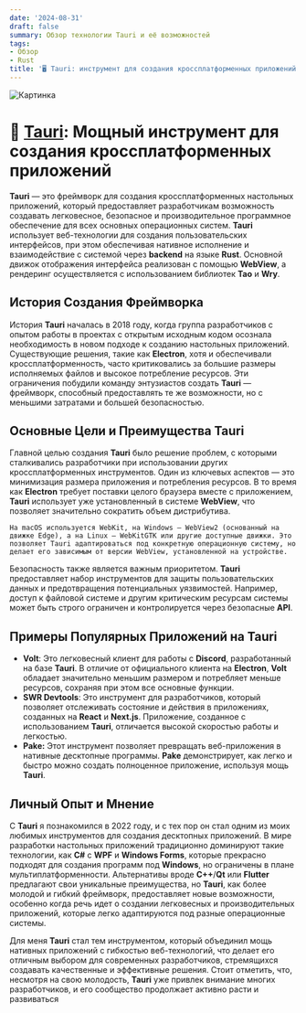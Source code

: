 ```yaml
---
date: '2024-08-31'
draft: false
summary: Обзор технологии Tauri и её возможностей
tags:
- Обзор
- Rust
title: '🖥️ Tauri: инструмент для создания кроссплатформенных приложений'
---
```


![Картинка](https://adamanr.github.io/blog/images/posts/image_21.jpg)

# **💼 [Tauri](https://tauri.app/): Мощный инструмент для создания кроссплатформенных приложений**

**Tauri** — это фреймворк для создания кроссплатформенных настольных приложений, который предоставляет разработчикам возможность создавать легковесное, безопасное и производительное программное обеспечение для всех основных операционных систем. **Tauri** использует веб-технологии для создания пользовательских интерфейсов, при этом обеспечивая нативное исполнение и взаимодействие с системой через **backend** на языке **Rust**. Основной движок отображения интерфейса реализован с помощью **WebView**, а рендеринг осуществляется с использованием библиотек **Tao** и **Wry**.

## История Создания Фреймворка
История **Tauri** началась в 2018 году, когда группа разработчиков с опытом работы в проектах с открытым исходным кодом осознала необходимость в новом подходе к созданию настольных приложений. Существующие решения, такие как **Electron**, хотя и обеспечивали кроссплатформенность, часто критиковались за большие размеры исполняемых файлов и высокое потребление ресурсов. Эти ограничения побудили команду энтузиастов создать **Tauri** — фреймворк, способный предоставлять те же возможности, но с меньшими затратами и большей безопасностью.

## Основные Цели и Преимущества Tauri
Главной целью создания **Tauri** было решение проблем, с которыми сталкивались разработчики при использовании других кроссплатформенных инструментов. Один из ключевых аспектов — это минимизация размера приложения и потребления ресурсов. В то время как **Electron** требует поставки целого браузера вместе с приложением, **Tauri** использует уже установленный в системе **WebView**, что позволяет значительно сократить объем дистрибутива.

```На macOS используется WebKit, на Windows — WebView2 (основанный на движке Edge), а на Linux — WebKitGTK или другие доступные движки. Это позволяет Tauri адаптироваться под конкретную операционную систему, но делает его зависимым от версии WebView, установленной на устройстве.```

Безопасность также является важным приоритетом. **Tauri** предоставляет набор инструментов для защиты пользовательских данных и предотвращения потенциальных уязвимостей. Например, доступ к файловой системе и другим критическим ресурсам системы может быть строго ограничен и контролируется через безопасные **API**.

## Примеры Популярных Приложений на Tauri
* **Volt**: Это легковесный клиент для работы с **Discord**, разработанный на базе **Tauri**. В отличие от официального клиента на **Electron**, **Volt** обладает значительно меньшим размером и потребляет меньше ресурсов, сохраняя при этом все основные функции.
* **SWR Devtools**: Это инструмент для разработчиков, который позволяет отслеживать состояние и действия в приложениях, созданных на **React** и **Next.js**. Приложение, созданное с использованием **Tauri**, отличается высокой скоростью работы и легкостью.
* **Pake:** Этот инструмент позволяет превращать веб-приложения в нативные десктопные программы. **Pake** демонстрирует, как легко и быстро можно создать полноценное приложение, используя мощь **Tauri**.

## Личный Опыт и Мнение
С **Tauri** я познакомился в 2022 году, и с тех пор он стал одним из моих любимых инструментов для создания десктопных приложений. В мире разработки настольных приложений традиционно доминируют такие технологии, как **C#** с **WPF** и **Windows Forms**, которые прекрасно подходят для создания программ под **Windows**, но ограничены в плане мультиплатформенности. Альтернативы вроде **C++**/**Qt** или **Flutter** предлагают свои уникальные преимущества, но **Tauri**, как более молодой и гибкий фреймворк, предоставляет новые возможности, особенно когда речь идет о создании легковесных и производительных приложений, которые легко адаптируются под разные операционные системы.

Для меня **Tauri** стал тем инструментом, который объединил мощь нативных приложений с гибкостью веб-технологий, что делает его отличным выбором для современных разработчиков, стремящихся создавать качественные и эффективные решения. Стоит отметить, что, несмотря на свою молодость, **Tauri** уже привлек внимание многих разработчиков, и его сообщество продолжает активно расти и развиваться
